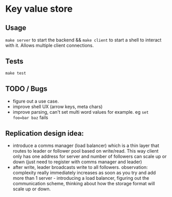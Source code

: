 # Key value store

## Usage

`make server` to start the backend && `make client` to start a shell to interact with it. Allows multiple client connections.

## Tests

`make test`

## TODO / Bugs
- figure out a use case.
- improve shell UX (arrow keys, meta chars)
- improve parsing, can't set multi word values for example. eg `set foo=bar baz` fails

## Replication design idea: 
- introduce a comms manager (load balancer) which is a thin layer that routes to leader or follower pool based on write/read. This way client only has one address for server and number of followers can scale up or down (just need to register with comms manager and leader)
- after write, leader broadcasts write to all followers. 
observation: complexity really immediately increases as soon as you try and add more than 1 server - introducing a load balancer, figuring out the communication scheme, thinking about how the storage format will scale up or down. 
